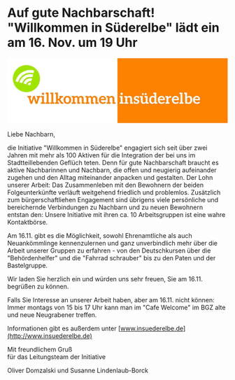 # Auf gute Nachbarschaft! "Willkommen in Süderelbe" lädt ein am 16. Nov. um 19 Uhr

![](/img/LogoCafe.jpg)

Liebe Nachbarn,

die Initiative "Willkommen in Süderelbe" engagiert sich seit über zwei Jahren mit mehr als 100 Aktiven
für die Integration der bei uns im Stadtteillebenden Geflüch­ teten. Denn für gute Nachbarschaft braucht es 
aktive Nachbarinnen und Nachbarn, die offen und neugierig aufeinander zugehen und den Alltag miteinander anpacken 
und gestalten. Der Lohn unserer Arbeit: Das Zusammenleben mit den Bewohnern der beiden Folgeunterkünfte verläuft 
weitgehend friedlich und problemlos. Zusätzlich zum bürgerschaftliehen Engagement sind übrigens viele persönliche
und bereichernde Verbindungen zu Nachbarn und zu neuen Bewohnern entstan­ den: Unsere Initiative mit ihren 
ca. 10 Arbeitsgruppen ist eine wahre Kontaktbörse.

Am 16.11. gibt es die Möglichkeit, sowohl Ehrenamtliche als auch Neuankömmlinge kennenzulernen und ganz unverbindlich
mehr über die Arbeit unserer Gruppen zu erfahren - von den Deutschkursen über die "Behördenhelfer" und die "Fahrrad­ schrauber"
bis zu den Paten und der Bastelgruppe.

Wir laden Sie herzlich ein und würden uns sehr freuen, Sie am 16.11. begrüßen zu können.

Falls Sie Interesse an unserer Arbeit haben, aber am 16.11. nicht können: Immer montags von 15 bis 17 Uhr 
kann man im "Cafe Welcome" im BGZ alte und neue Neugrabener treffen.

Informationen gibt es außerdem unter [www.insuederelbe.de](http://www.insuederelbe.de)

Mit freundlichem Gruß  
für das Leitungsteam der Initiative

Oliver Domzalski und Susanne Lindenlaub-Borck
